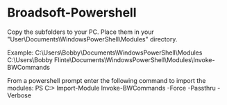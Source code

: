 # Broadsoft-Powershell

Copy the subfolders to your PC. Place them in your "User\Documents\WindowsPowerShell\Modules" directory. 

Example:
C:\Users\Bobby\Documents\WindowsPowerShell\Modules
C:\Users\Bobby Flinte\Documents\WindowsPowerShell\Modules\Invoke-BWCommands

From a powershell prompt enter the following command to import the modules:
PS C:> Import-Module Invoke-BWCommands -Force -Passthru -Verbose


